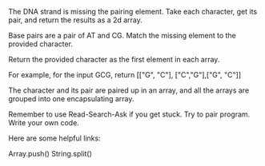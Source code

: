The DNA strand is missing the pairing element. Take each character,
get its pair, and return the results as a 2d array.

Base pairs are a pair of AT and CG. Match the missing element to the
provided character.

Return the provided character as the first element in each array.

For example, for the input GCG, return [["G", "C"], ["C","G"],["G", "C"]]

The character and its pair are paired up in an array, and all the arrays
are grouped into one encapsulating array.

Remember to use Read-Search-Ask if you get stuck. Try to pair program.
Write your own code.

Here are some helpful links:

Array.push()
String.split()
